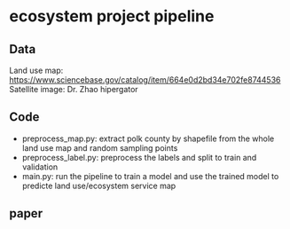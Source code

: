 # ecosystem project pipeline

## Data
Land use map: https://www.sciencebase.gov/catalog/item/664e0d2bd34e702fe8744536
Satellite image: Dr. Zhao hipergator

## Code
- preprocess_map.py: extract polk county by shapefile from the whole land use map and random sampling points
- preprocess_label.py: preprocess the labels and split to train and validation
- main.py: run the pipeline to train a model and use the trained model to predicte land use/ecosystem service map

## paper


